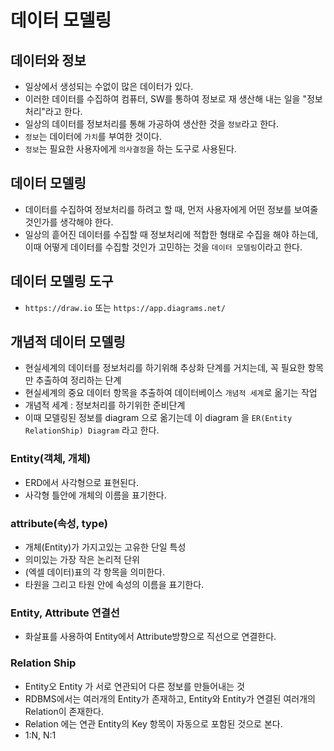 # 데이터 모델링

## 데이터와 정보
- 일상에서 생성되는 수없이 많은 데이터가 있다.
- 이러한 데이터를 수집하여 컴퓨터, SW를 통하여 정보로 재 생산해 내는 일을 "정보처리"라고 한다.
- 일상의 데이터를 정보처리를 통해 가공하여 생산한 것을 `정보`라고 한다.
- `정보`는 데이터에 `가치`를 부여한 것이다.
- `정보`는 필요한 사용자에게 `의사결정`을 하는 도구로 사용된다.

## 데이터 모델링
- 데이터를 수집하여 정보처리를 하려고 할 때, 먼저 사용자에게 어떤 정보를 보여줄 것인가를 생각해야 한다.
- 일상의 흩어진 데이터를 수집할 때 정보처리에 적합한 형태로 수집을 해야 하는데, 이때 어떻게 데이터를 수집할 것인가 고민하는 것을 `데이터 모델링`이라고 한다.

## 데이터 모델링 도구
- `https://draw.io` 또는 `https://app.diagrams.net/`


## 개념적 데이터 모델링
- 현실세계의 데이터를 정보처리를 하기위해 추상화 단계를 거치는데, 꼭 필요한 항목만 추출하여 정리하는 단계
- 현실세계의 중요 데이터 항목을 추출하여 데이터베이스 `개념적 세계`로 옮기는 작업
- 개념적 세계 : 정보처리를 하기위한 준비단계
- 이때 모델링된 정보를 diagram 으로 옮기는데 이 diagram 을 `ER(Entity RelationShip) Diagram` 라고 한다.

### Entity(객체, 개체)
- ERD에서 사각형으로 표현된다.
- 사각형 틀안에 개체의 이름을 표기한다.

### attribute(속성, type)
- 개체(Entity)가 가지고있는 고유한 단일 특성
- 의미있는 가장 작은 논리적 단위
- (엑셀 데이터)표의 각 항목을 의미한다.
- 타원을 그리고 타원 안에 속성의 이름을 표기한다.

### Entity, Attribute 연결선
- 화살표를 사용하여 Entity에서 Attribute방향으로 직선으로 연결한다.

### Relation Ship
- Entity오 Entity 가 서로 연관되어 다른 정보를 만들어내는 것
- RDBMS에서는 여러개의 Entity가 존재하고, Entity와 Entity가 연결된 여러개의 Relation이 존재한다.
- Relation 에는 연관 Entity의 Key 항목이 자동으로 포함된 것으로 본다.
- 1:N, N:1


